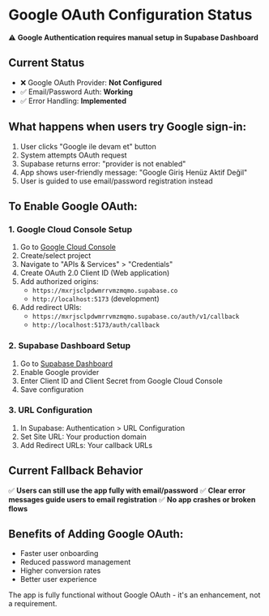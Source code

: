 # Google OAuth Configuration Status

⚠️ **Google Authentication requires manual setup in Supabase Dashboard**

## Current Status
- ❌ Google OAuth Provider: **Not Configured**
- ✅ Email/Password Auth: **Working**
- ✅ Error Handling: **Implemented**

## What happens when users try Google sign-in:
1. User clicks "Google ile devam et" button
2. System attempts OAuth request
3. Supabase returns error: "provider is not enabled"
4. App shows user-friendly message: "Google Giriş Henüz Aktif Değil"
5. User is guided to use email/password registration instead

## To Enable Google OAuth:

### 1. Google Cloud Console Setup
1. Go to [Google Cloud Console](https://console.cloud.google.com/)
2. Create/select project
3. Navigate to "APIs & Services" > "Credentials"
4. Create OAuth 2.0 Client ID (Web application)
5. Add authorized origins:
   - `https://mxrjsclpdwmrrvmzmqmo.supabase.co`
   - `http://localhost:5173` (development)
6. Add redirect URIs:
   - `https://mxrjsclpdwmrrvmzmqmo.supabase.co/auth/v1/callback`
   - `http://localhost:5173/auth/callback`

### 2. Supabase Dashboard Setup
1. Go to [Supabase Dashboard](https://supabase.com/dashboard/project/mxrjsclpdwmrrvmzmqmo/auth/providers)
2. Enable Google provider
3. Enter Client ID and Client Secret from Google Cloud Console
4. Save configuration

### 3. URL Configuration
1. In Supabase: Authentication > URL Configuration
2. Set Site URL: Your production domain
3. Add Redirect URLs: Your callback URLs

## Current Fallback Behavior
✅ **Users can still use the app fully with email/password**
✅ **Clear error messages guide users to email registration**
✅ **No app crashes or broken flows**

## Benefits of Adding Google OAuth:
- Faster user onboarding
- Reduced password management
- Higher conversion rates
- Better user experience

The app is fully functional without Google OAuth - it's an enhancement, not a requirement.